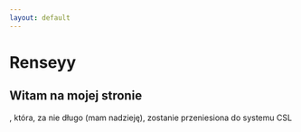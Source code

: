 ```yaml
---
layout: default
---
```


# Renseyy

## Witam na mojej stronie
, która, za nie długo (mam nadzieję), zostanie przeniesiona do systemu CSL